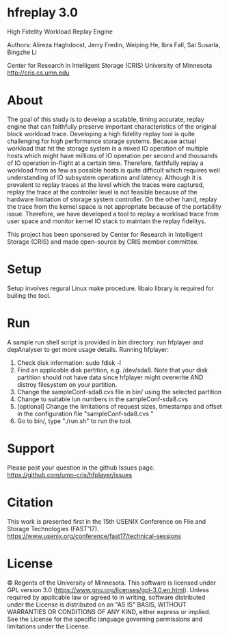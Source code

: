 hfreplay 3.0
========

High Fidelity Workload Replay Engine

Authors: Alireza Haghdoost, Jerry Fredin, Weiping He, Ibra Fall, Sai Susarla, Bingzhe Li

Center for Research in Intelligent Storage (CRIS)
University of Minnesota
http://cris.cs.umn.edu

About
========

The goal of this study is to develop a scalable, timing accurate, replay engine that can faithfully preserve important characteristics of the original block workload trace. Developing a high fidelity replay tool is quite challenging for high performance storage systems. Because actual workload that hit the storage system is a mixed IO operation of multiple hosts which might have millions of IO operation per second and thousands of IO operation in-flight at a certain time. Therefore, faithfully replay a workload from as few as possible hosts is quite difficult which requires well understanding of IO subsystem operations and latency.  Although it is prevalent to replay traces at the level which the traces were captured, replay the trace at the controller level is not feasible because of the hardware limitation of storage system controller. On the other hand, replay the trace from the kernel space is not appropriate because of the portability issue. Therefore, we have developed a tool to replay a workload trace from user space and monitor kernel IO stack to maintain the replay fidelitys. 

This project has been sponsered by Center for Research in Intelligent Storage (CRIS) and made open-source by CRIS member committee. 


Setup
========
Setup involves regural Linux make procedure. libaio library is required for builing the tool.


Run
========
A sample run shell script is provided in bin directory. run hfplayer and depAnalyser to get more usage details. 
Running hfplayer:
1. Check disk information: sudo fdisk -l
2. Find an applicable disk partition, e.g. /dev/sda8. Note that your disk partition should not have data since hfplayer might overwrite AND distroy filesystem on your partition. 
3. Change the sampleConf-sda8.cvs file in bin/ using the selected partition 
4. Change to suitable lun numbers in the sampleConf-sda8.cvs 
4. [optional] Change the limitations of request sizes, timestamps and offset in the configuration file "sampleConf-sda8.cvs "
5. Go to bin/, type "./run.sh" to run the tool.



Support
=======
Please post your question in the github Issues page. 
https://github.com/umn-cris/hfplayer/issues


Citation
=========
This work is presented first in the 15th USENIX Conference on File and Storage Technologies (FAST'17). 
https://www.usenix.org/conference/fast17/technical-sessions 

License
=======
© Regents of the University of Minnesota. This software is licensed under GPL version 3.0 (https://www.gnu.org/licenses/gpl-3.0.en.html).
Unless required by applicable law or agreed to in writing, software distributed under the License is distributed on an "AS IS" BASIS, WITHOUT WARRANTIES OR CONDITIONS OF ANY KIND, either express or implied. See the License for the specific language governing permissions and limitations under the License.


